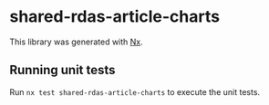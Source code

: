 # shared-rdas-article-charts

This library was generated with [Nx](https://nx.dev).

## Running unit tests

Run `nx test shared-rdas-article-charts` to execute the unit tests.
